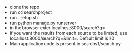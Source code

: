 - clone the repo
- run cd searchproject
- run . setup.sh
- run python manage.py runserver
- in the browser enter localhost:8000/search?q=<query>
- if you want the results from each source to be limited, use localhost:8000/search?q=<query>&limit=<limit>. Default limit is 20
- Main application code is present in searchv1/search.py
